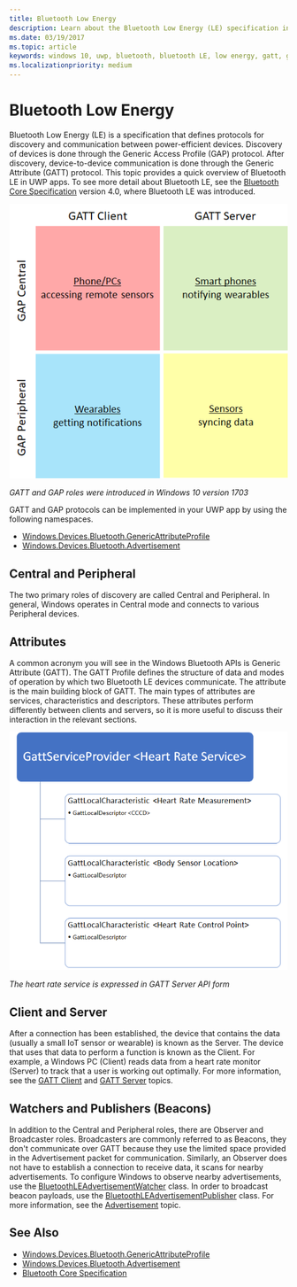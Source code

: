 ```yaml
---
title: Bluetooth Low Energy
description: Learn about the Bluetooth Low Energy (LE) specification in UWP apps that defines protocols for discovery and communication between power-efficient devices.
ms.date: 03/19/2017
ms.topic: article
keywords: windows 10, uwp, bluetooth, bluetooth LE, low energy, gatt, gap, central, peripheral, client, server, watcher, publisher
ms.localizationpriority: medium
---
```

# Bluetooth Low Energy
Bluetooth Low Energy (LE) is a specification that defines protocols for discovery and communication between power-efficient devices. Discovery of devices is done through the Generic Access Profile (GAP) protocol. After discovery, device-to-device communication is done through the Generic Attribute (GATT) protocol. This topic provides a quick overview of Bluetooth LE in UWP apps. To see more detail about Bluetooth LE, see the [Bluetooth Core Specification](https://www.bluetooth.com/specifications/bluetooth-core-specification/) version 4.0, where Bluetooth LE was introduced. 

![Bluetooth LE Roles](images/gatt-roles.png)

*GATT and GAP roles were introduced in Windows 10 version 1703*

GATT and GAP protocols can be implemented in your UWP app by using the following namespaces.
- [Windows.Devices.Bluetooth.GenericAttributeProfile](https://docs.microsoft.com/uwp/api/windows.devices.bluetooth.genericattributeprofile)
- [Windows.Devices.Bluetooth.Advertisement](https://docs.microsoft.com/uwp/api/windows.devices.bluetooth.advertisement)

## Central and Peripheral
The two primary roles of discovery are called Central and Peripheral. In general, Windows operates in Central mode and connects to various Peripheral devices. 

## Attributes
A common acronym you will see in the Windows Bluetooth APIs is Generic Attribute (GATT). The GATT Profile defines the structure of data and modes of operation by which two Bluetooth LE devices communicate. The attribute is the main building block of GATT. The main types of attributes are services, characteristics and descriptors. These attributes perform differently between clients and servers, so it is more useful to discuss their interaction in the relevant sections. 

![Typical Attribute hierarchy in a common profile](images/gatt-service.png)

*The heart rate service is expressed in GATT Server API form*

## Client and Server
After a connection has been established, the device that contains the data (usually a small IoT sensor or wearable) is known as the Server. The device that uses that data to perform a function is known as the Client. For example, a Windows PC (Client) reads data from a heart rate monitor (Server) to track that a user is working out optimally. For more information, see the [GATT Client](gatt-client.md) and [GATT Server](gatt-server.md) topics.

## Watchers and Publishers (Beacons)
In addition to the Central and Peripheral roles, there are Observer and Broadcaster roles. Broadcasters are commonly referred to as Beacons, they don't communicate over GATT because they use the limited space provided in the Advertisement packet for communication. Similarly, an Observer does not have to establish a connection to receive data, it scans for nearby advertisements. To configure Windows to observe nearby advertisements, use the [BluetoothLEAdvertisementWatcher](https://docs.microsoft.com/uwp/api/windows.devices.bluetooth.advertisement.bluetoothleadvertisementwatcher) class. In order to broadcast beacon payloads, use the [BluetoothLEAdvertisementPublisher](https://docs.microsoft.com/uwp/api/windows.devices.bluetooth.advertisement.bluetoothleadvertisementpublisher) class. For more information, see the [Advertisement](ble-beacon.md) topic.

## See Also
- [Windows.Devices.Bluetooth.GenericAttributeProfile](https://docs.microsoft.com/uwp/api/windows.devices.bluetooth.genericattributeprofile)
- [Windows.Devices.Bluetooth.Advertisement](https://docs.microsoft.com/uwp/api/windows.devices.bluetooth.advertisement)
- [Bluetooth Core Specification](https://www.bluetooth.com/specifications/bluetooth-core-specification)
